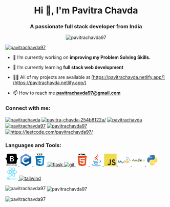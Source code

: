 <h1 align="center">Hi 👋, I'm Pavitra Chavda</h1>
<h3 align="center">A passionate full stack developer from India</h3>

<p align="center"> <img src="https://komarev.com/ghpvc/?username=pavitrachavda97&label=Profile%20views&color=0e75b6&style=flat" alt="pavitrachavda97" /> </p>

<p align="left"> <a href="https://github.com/ryo-ma/github-profile-trophy"><img src="https://github-profile-trophy.vercel.app/?username=pavitrachavda97" alt="pavitrachavda97" /></a> </p>

- 🔭 I’m currently working on **improving my Problem Solving Skills.**
  
- 🌱 I’m currently learning **full stack web development**
  
- 👨‍💻 All of my projects are available at [https://pavitrachavda.netlify.app/](https://pavitrachavda.netlify.app/)
  
- 📫 How to reach me **pavitrachavda97@gmail.com**

<h3 align="left">Connect with me:</h3>
<p align="left">
<a href="https://twitter.com/pavitrachavda" target="blank"><img align="center" src="https://raw.githubusercontent.com/rahuldkjain/github-profile-readme-generator/master/src/images/icons/Social/twitter.svg" alt="pavitrachavda" height="30" width="40" /></a>
<a href="https://linkedin.com/in/pavitra-chavda-254b8122a/" target="blank"><img align="center" src="https://raw.githubusercontent.com/rahuldkjain/github-profile-readme-generator/master/src/images/icons/Social/linked-in-alt.svg" alt="pavitra-chavda-254b8122a/" height="30" width="40" /></a>
<a href="https://www.codechef.com/users/pavitrachavda" target="blank"><img align="center" src="https://cdn.jsdelivr.net/npm/simple-icons@3.1.0/icons/codechef.svg" alt="pavitrachavda" height="30" width="40" /></a>
<a href="https://www.hackerrank.com/pavitrachavda97" target="blank"><img align="center" src="https://raw.githubusercontent.com/rahuldkjain/github-profile-readme-generator/master/src/images/icons/Social/hackerrank.svg" alt="pavitrachavda97" height="30" width="40" /></a>
<a href="https://auth.geeksforgeeks.org/user/pavitrachavda97" target="blank"><img align="center" src="https://raw.githubusercontent.com/rahuldkjain/github-profile-readme-generator/master/src/images/icons/Social/geeks-for-geeks.svg" alt="pavitrachavda97" height="30" width="40" /></a>
<a href="https://leetcode.com/pavitrachavda97/" target="blank"><img align="center" src="https://raw.githubusercontent.com/rahuldkjain/github-profile-readme-generator/master/src/images/icons/Social/leet-code.svg" alt="https://leetcode.com/pavitrachavda97/" height="30" width="40" /></a>
</p>

<h3 align="left">Languages and Tools:</h3>
<a href="https://getbootstrap.com" target="_blank" rel="noreferrer"> <img src="https://raw.githubusercontent.com/devicons/devicon/master/icons/bootstrap/bootstrap-plain-wordmark.svg" alt="bootstrap" width="40" height="40"/> </a> <a href="https://www.cprogramming.com/" target="_blank" rel="noreferrer"> <img src="https://raw.githubusercontent.com/devicons/devicon/master/icons/c/c-original.svg" alt="c" width="40" height="40"/> </a> <a href="https://www.w3schools.com/css/" target="_blank" rel="noreferrer"> <img src="https://raw.githubusercontent.com/devicons/devicon/master/icons/css3/css3-original-wordmark.svg" alt="css3" width="40" height="40"/> </a> <a href="https://flask.palletsprojects.com/" target="_blank" rel="noreferrer"> <img src="https://www.vectorlogo.zone/logos/pocoo_flask/pocoo_flask-icon.svg" alt="flask" width="40" height="40"/> </a> <a href="https://git-scm.com/" target="_blank" rel="noreferrer"> <img src="https://www.vectorlogo.zone/logos/git-scm/git-scm-icon.svg" alt="git" width="40" height="40"/> </a> <a href="https://www.w3.org/html/" target="_blank" rel="noreferrer"> <img src="https://raw.githubusercontent.com/devicons/devicon/master/icons/html5/html5-original-wordmark.svg" alt="html5" width="40" height="40"/> </a> <a href="https://www.java.com" target="_blank" rel="noreferrer"> <img src="https://raw.githubusercontent.com/devicons/devicon/master/icons/java/java-original.svg" alt="java" width="40" height="40"/> </a> <a href="https://developer.mozilla.org/en-US/docs/Web/JavaScript" target="_blank" rel="noreferrer"> <img src="https://raw.githubusercontent.com/devicons/devicon/master/icons/javascript/javascript-original.svg" alt="javascript" width="40" height="40"/> </a> <a href="https://www.mysql.com/" target="_blank" rel="noreferrer"> <img src="https://raw.githubusercontent.com/devicons/devicon/master/icons/mysql/mysql-original-wordmark.svg" alt="mysql" width="40" height="40"/> </a> <a href="https://nodejs.org" target="_blank" rel="noreferrer"> <img src="https://raw.githubusercontent.com/devicons/devicon/master/icons/nodejs/nodejs-original-wordmark.svg" alt="nodejs" width="40" height="40"/> </a> <a href="https://www.python.org" target="_blank" rel="noreferrer"> <img src="https://raw.githubusercontent.com/devicons/devicon/master/icons/python/python-original.svg" alt="python" width="40" height="40"/> </a> <a href="https://reactjs.org/" target="_blank" rel="noreferrer"> <img src="https://raw.githubusercontent.com/devicons/devicon/master/icons/react/react-original-wordmark.svg" alt="react" width="40" height="40"/> </a> <a href="https://tailwindcss.com/" target="_blank" rel="noreferrer"> <img src="https://www.vectorlogo.zone/logos/tailwindcss/tailwindcss-icon.svg" alt="tailwind" width="40" height="40"/> </a> </p>

<p><img align="left" src="https://github-readme-stats.vercel.app/api/top-langs?username=pavitrachavda97&show_icons=true&locale=en&layout=compact" alt="pavitrachavda97" /></p>

<p>&nbsp;<img align="center" src="https://github-readme-stats.vercel.app/api?username=pavitrachavda97&show_icons=true&locale=en" alt="pavitrachavda97" /></p>

<p><img align="center" src="https://github-readme-streak-stats.herokuapp.com/?user=pavitrachavda97&" alt="pavitrachavda97" /></p>
